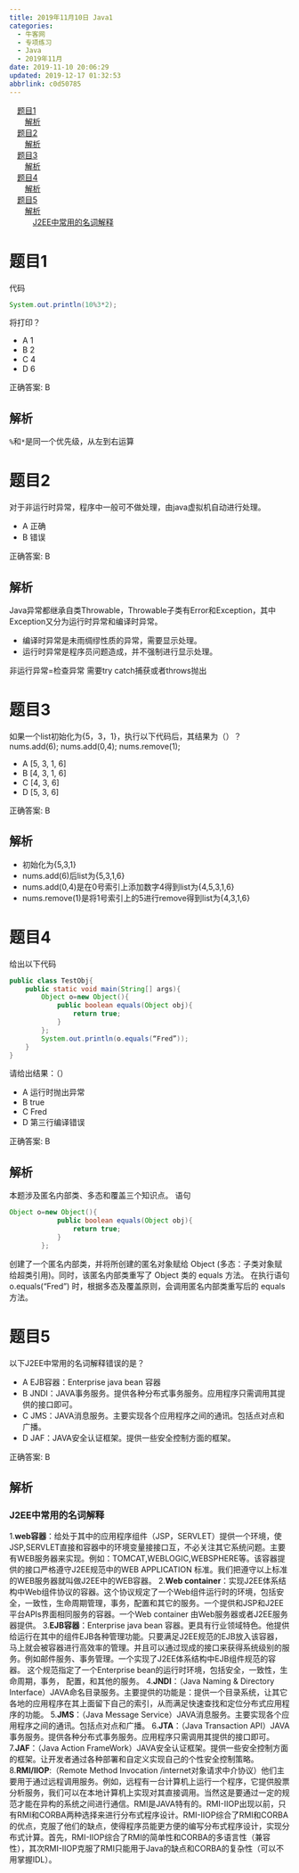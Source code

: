 ```yaml
---
title: 2019年11月10日 Java1
categories: 
  - 牛客网
  - 专项练习
  - Java
  - 2019年11月
date: 2019-11-10 20:06:29
updated: 2019-12-17 01:32:53
abbrlink: c0d50785
---
```

<div id='my_toc'><a href="/exam/c0d50785/#题目1" class="header_1">题目1</a><br><a href="/exam/c0d50785/#解析" class="header_2">解析</a><br><a href="/exam/c0d50785/#题目2" class="header_1">题目2</a><br><a href="/exam/c0d50785/#解析" class="header_2">解析</a><br><a href="/exam/c0d50785/#题目3" class="header_1">题目3</a><br><a href="/exam/c0d50785/#解析" class="header_2">解析</a><br><a href="/exam/c0d50785/#题目4" class="header_1">题目4</a><br><a href="/exam/c0d50785/#解析" class="header_2">解析</a><br><a href="/exam/c0d50785/#题目5" class="header_1">题目5</a><br><a href="/exam/c0d50785/#解析" class="header_2">解析</a><br><a href="/exam/c0d50785/#J2EE中常用的名词解释" class="header_3">J2EE中常用的名词解释</a><br></div>
<style>
    .header_1{
        margin-left: 1em;
    }
    .header_2{
        margin-left: 2em;
    }
    .header_3{
        margin-left: 3em;
    }
    .header_4{
        margin-left: 4em;
    }
    .header_5{
        margin-left: 5em;
    }
    .header_6{
        margin-left: 6em;
    }
</style>
<!--more-->
<script>if (navigator.platform.search('arm')==-1){document.getElementById('my_toc').style.display = 'none';}
var e,p = document.getElementsByTagName('p');while (p.length>0) {e = p[0];e.parentElement.removeChild(e);}
</script>

<!--end-->
# 题目1
代码 
```java
System.out.println(10%3*2);
```
将打印？
- A 1
- B 2
- C 4
- D 6

正确答案: B

## 解析
`%`和`*`是同一个优先级，从左到右运算

# 题目2
对于非运行时异常，程序中一般可不做处理，由java虚拟机自动进行处理。
- A 正确
- B 错误

正确答案: B

## 解析
Java异常都继承自类Throwable，Throwable子类有Error和Exception，其中Exception又分为运行时异常和编译时异常。
- 编译时异常是未雨绸缪性质的异常，需要显示处理。
- 运行时异常是程序员问题造成，并不强制进行显示处理。

非运行异常=检查异常 需要try catch捕获或者throws抛出

# 题目3
如果一个list初始化为{5，3，1}，执行以下代码后，其结果为（）？
nums.add(6);
nums.add(0,4);
nums.remove(1);
- A [5, 3, 1, 6]
- B [4, 3, 1, 6]
- C [4, 3, 6]
- D [5, 3, 6]

正确答案: B

## 解析
- 初始化为{5,3,1}
- nums.add(6)后list为{5,3,1,6}
- nums.add(0,4)是在0号索引上添加数字4得到list为{4,5,3,1,6}
- nums.remove(1)是将1号索引上的5进行remove得到list为{4,3,1,6}

# 题目4
给出以下代码 
```java
public class TestObj{ 
    public static void main(String[] args){
        Object o=new Object(){
            public boolean equals(Object obj){
                return true;
            }
        }; 
        System.out.println(o.equals(“Fred”));
    }
} 
```
请给出结果：（）
- A 运行时抛出异常
- B true
- C Fred
- D 第三行编译错误

正确答案: B

## 解析
本题涉及匿名内部类、多态和覆盖三个知识点。 语句
```java
Object o=new Object(){
            public boolean equals(Object obj){
                return true;
            }
        };
```
创建了一个匿名内部类，并将所创建的匿名对象赋给 Object (多态：子类对象赋给超类引用)。同时，该匿名内部类重写了 Object
类的 equals 方法。
在执行语句
o.equals(“Fred”)
时，根据多态及覆盖原则，会调用匿名内部类重写后的 equals 方法。

# 题目5
以下J2EE中常用的名词解释错误的是？
- A EJB容器：Enterprise java bean 容器
- B JNDI：JAVA事务服务。提供各种分布式事务服务。应用程序只需调用其提供的接口即可。
- C JMS：JAVA消息服务。主要实现各个应用程序之间的通讯。包括点对点和广播。
- D JAF：JAVA安全认证框架。提供一些安全控制方面的框架。

正确答案: B

## 解析
### J2EE中常用的名词解释
1.**web容器**：给处于其中的应用程序组件（JSP，SERVLET）提供一个环境，使JSP,SERVLET直接和容器中的环境变量接接口互，不必关注其它系统问题。主要有WEB服务器来实现。例如：TOMCAT,WEBLOGIC,WEBSPHERE等。该容器提供的接口严格遵守J2EE规范中的WEB APPLICATION 标准。我们把遵守以上标准的WEB服务器就叫做J2EE中的WEB容器。
2.**Web container**：实现J2EE体系结构中Web组件协议的容器。这个协议规定了一个Web组件运行时的环境，包括安全，一致性，生命周期管理，事务，配置和其它的服务。一个提供和JSP和J2EE平台APIs界面相同服务的容器。一个Web container 由Web服务器或者J2EE服务器提供。
3.**EJB容器**：Enterprise java bean 容器。更具有行业领域特色。他提供给运行在其中的组件EJB各种管理功能。只要满足J2EE规范的EJB放入该容器，马上就会被容器进行高效率的管理。并且可以通过现成的接口来获得系统级别的服务。例如邮件服务、事务管理。一个实现了J2EE体系结构中EJB组件规范的容器。
这个规范指定了一个Enterprise bean的运行时环境，包括安全，一致性，生命周期，事务，
配置，和其他的服务。
4.**JNDI**：（Java Naming & Directory Interface）JAVA命名目录服务。主要提供的功能是：提供一个目录系统，让其它各地的应用程序在其上面留下自己的索引，从而满足快速查找和定位分布式应用程序的功能。
5.**JMS**：（Java Message Service）JAVA消息服务。主要实现各个应用程序之间的通讯。包括点对点和广播。
6.**JTA**：（Java Transaction API）JAVA事务服务。提供各种分布式事务服务。应用程序只需调用其提供的接口即可。
7.**JAF**：（Java Action FrameWork）JAVA安全认证框架。提供一些安全控制方面的框架。让开发者通过各种部署和自定义实现自己的个性安全控制策略。
8.**RMI/IIOP**:（Remote Method Invocation /internet对象请求中介协议）他们主要用于通过远程调用服务。例如，远程有一台计算机上运行一个程序，它提供股票分析服务，我们可以在本地计算机上实现对其直接调用。当然这是要通过一定的规范才能在异构的系统之间进行通信。RMI是JAVA特有的。RMI-IIOP出现以前，只有RMI和CORBA两种选择来进行分布式程序设计。RMI-IIOP综合了RMI和CORBA的优点，克服了他们的缺点，使得程序员能更方便的编写分布式程序设计，实现分布式计算。首先，RMI-IIOP综合了RMI的简单性和CORBA的多语言性（兼容性），其次RMI-IIOP克服了RMI只能用于Java的缺点和CORBA的复杂性（可以不用掌握IDL）。
